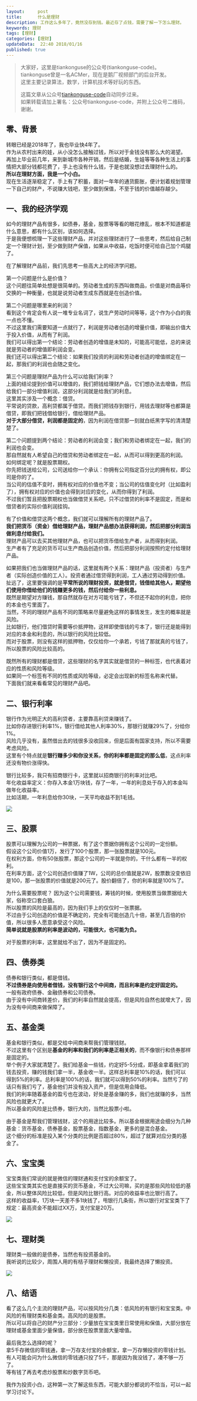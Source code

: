 ```yaml
---   
layout:     post  
title:      什么是理财  
description: 工作这么多年了，竟然没存到钱。最近存了点钱，需要了解一下怎么理财。    
keywords: 理财  
tags: [理财]  
categories: [理财]  
updateData:  22:40 2018/01/16
published: true  
---  
```

  
  
>   
> 大家好，这里是tiankonguse的公众号(tiankonguse-code)。    
> tiankonguse曾是一名ACMer，现在是鹅厂视频部门的后台开发。    
> 这里主要记录算法，数学，计算机技术等好玩的东西。   
>      
> 这篇文章从公众号[tiankonguse-code](https://mp.weixin.qq.com/s/XD3ZL6cUSDh4UCrC8eMoLw)自动同步过来。    
> 如果转载请加上署名：公众号tiankonguse-code，并附上公众号二维码，谢谢。  
>   
>    
  

## 零、背景 


转眼已经是2018年了，我也毕业快4年了。  
作为从农村出来的娃，从小没怎么接触过钱，所以对于金钱没有那么大的渴望。  
再加上毕业前几年，来到新城市各种开销，然后是结婚，生娃等等各种生活上的事情把大部分钱都花费了，手上也没有什么钱，于是也就没想过去理财什么的。  
**所以在理财方面，我是一个小白。**  
现在生活逐渐稳定了，手上有了积蓄，面对一年年的通货膨胀，便计划着规划管理一下自己的财产，不说赚大钱吧，至少做到保值，不至于钱的价值越存越少。    




## 一、我的经济学观


如今的理财产品有很多，如债券，基金，股票等等看的眼花缭乱，根本不知道都是什么意思，都有什么区别，该如何选择。  
于是我便想梳理一下这些理财产品，并对这些理财进行了一些思考，然后给自己制定一个理财计划，至少做到财产保值，如果从中收益，吃饭时便可给自己加个鸡腿了。  


在了解理财产品前，我们先思考一些高大上的经济学问题。  

第一个问题是什么是价值？  
这个问题往简单处想是很简单的。劳动者生成的东西叫做商品，价值是对商品等价交换的一种衡量，也就是说劳动者生成东西就是在创造价值。  

 
第二个问题是哪里来的利润？  
看到这个肯定会有人说一堆专业名词了，说生产劳动时间等等，这个作为小白的我一点也不懂。  
不过这里我们需要知道一点就行了，利润是劳动者创造的增量价值，即输出价值大于投入价值，从而有了利润。  
我们可以得出第一个结论：劳动者创造的增值是未知的，可能高可能低，总的来说就是劳动者的增值即利润会变。  
我们还可以得出第二个结论：如果我们投资的利润和劳动者创造的增值绑定在一起，那我们的利润也会随之变化。  


第三个问题是理财产品为什么可以给我们利率？      
上面的结论提到价值可以增值的，我们把钱给理财产品，它们想办法去增值，然后给我们一部分增值利润，这部分利润就是给我们的利息。    
这里其实涉及一个概念：借贷。   
平常说的贷款，高利贷都属于借贷。而我们把钱存到银行，用钱去理财等也都算是借贷，即我们把钱借给银行，借给理财产品。    
**对于大部分借贷，利润都是固定的**，因为利润在借贷那一刻就白纸黑字写的清清楚楚了。  


第二个问题提到两个结论：劳动者的利润会变；我们和劳动者绑定在一起，我们的利润也会变。  
那自然就有人希望自己的借贷和劳动者绑定在一起，从而可以得到更高的利润。     
如何绑定呢？就是股票期权。  
你先把钱送给公司，公司送给你一个承认：你拥有公司指定百分比的拥有权，即公司是你的了。  
当公司的估值不变时，拥有权对应的价值也不变；当公司的估值变化时（比如盈利了），拥有权对应的价值也会得到对应的变化，从而你得到了利润。  
不过我们暂且把股票期权也当做借贷关系吧，只不过借贷的利率不是固定，而是和借贷者的实际价值利润挂钩。  


有了价值和借贷这两个概念，我们就可以理解所有的理财产品了。  
**我们把货币（资金）借给理财产品，理财产品想办法获得利润，然后把部分利润当做利息付给我们。**  
理财产品可以去买其他理财产品，也可以把货币借给生产者，从而得到利润。    
生产者有了充足的货币可以生产商品创造价值，然后把部分利润按照约定付给理财产品。    


如果把我们也当做理财产品的话，这里就有两个关系：理财产品（投资者）与生产者（实际创造价值的工人）。投资者通过借贷得到利润，工人通过劳动得到价值。    
扯远了，这里要强调的是**平常所说的理财投资，就是借贷，钱借给其他人，期望他们使用你借给他们的钱赚更多的钱，然后付给你一些利息。**    
既然是期望对方赚钱，那自然就存在对方可能亏钱了，不但还不起你的利息，把你的本金也亏里面了。  
当然，不同的理财产品有不同的策略来尽量避免这样的事情发生，发生的概率就是风险。    
比如银行，他们借贷时需要等价抵押物，这样即使借钱的亏本了，银行还是能得到对应的本金和利息的，所以银行的风险比较低。  
而对于股票，则没有这样的抵押物，仅仅给你一个承若，亏钱了那就真的亏钱了，所以股票的风险比较高的。  


既然所有的理财都是借贷，这些理财的名字其实就是借贷的一种标签，也代表着对应的性质和风险等级。  
如果同一个标签有不同的性质或风险等级，必定会出现新的标签名称来代替。  
下面我们就来看看常见的理财产品吧。    


## 二、银行利率

银行作为光明正大的高利贷者，主要靠高利贷来赚钱了。  
比如你存进银行利率1%，银行借给其他人利率30%，那银行就赚29%了，分给你1%。  
风险几乎没有，虽然借出去的钱很多没收回来，但是后面有国家支持，所以不需要考虑风险。  
这里有个特点就是**银行赚多少和你没关系，你的利率都是固定的那么低**，这点利率还没有物价涨得快。  


银行比较多，我只有招商银行卡，这里就以招商银行的利率对比吧。  
年化收益率定义：你存入本金1万块钱，存了一年，一年的利息处于存入的本金叫做年化收益率。  
比如活期，一年利息给你30块，一天平均收益不到1毛钱。  

![](/images/2018/01/money_bank.png)

## 三、股票

股票可以理解为公司的一种票据，有了这个票据你拥有这个公司的一定份额。  
假设这个公司价值1万，发行了100个股票，那一张股票就是100元。  
在权利方面，你有50张股票，那这个公司的一半就是你的，干什么都有一半的权利。   
在利率方面，这个公司创造价值赚了1W，公司的总价值就是2W，股票数没变依旧是100，那一张股票的价值就是200元了。股价翻倍了，你的利率就是100%了。    


为什么需要股票呢？ 因为这个公司需要钱，筹钱的时候，使用股票当做票据给大家，俗称空口套白狼。  
所以股票的风险是最高的，因为我们手上的仅仅时一张票据。  
不过由于公司创造的价值是不确定的，完全有可能创造几十倍，甚至几百倍的价值，所以很多人愿意承受这个风险。  
**简单说就是股票的利率是波动的，可能很大，也可能为负。**    


对于股票的利率，这里就给不出了，因为不是固定的。    

## 四、债券类

债券和银行类似，都是借钱。    
**不过债券是向使用者借钱，没有银行这个中间商，而且利率是约定好固定的。**  
一般有政府债券、金融债券和公司债券。  
由于没有中间商转差价，我们的利率自然就会提高，但是风险自然也就增大了，因为没有中间商来做保障了。  


## 五、基金类

基金和银行类似，都是交给中间商来帮我们管理钱财。  
不过这里有个区别是**基金的利率和我们的利率是正相关的**，而不像银行和债券那样是固定的。  
举个例子大家就清楚了。我们给基金一些钱，约定好5-5分成，即基金拿着我们的钱去投资，赚的钱我们拿一半，基金收一半。这样总利率是10%的话，我们可以得到5%的利率。总利率是100%的话，我们就可以得到50%的利率。当然亏了的话只有我们亏了，基金他们并没有投入资产，但是信用会降低。  
我们的利率随着基金的盈亏也在波动，好处是基金赚的多，我们也就赚的多，当然风险也就更大了。  
所以基金的风险是比债券，银行大的，当然比股票小啦。    


由于基金是帮我们管理钱财，这个的用途比较多。所以基金根据用途会细分为几种基金：货币基金，债券基金，股票基金，指数基金，更多的是混合基金。  
这个细分的标准是投入某个分类的比例是否超过80%，超过了就算对应分类的基金了。    


## 六、宝宝类

宝宝类我们常说的就是微信的理财通和支付宝的余额宝了。    
这些宝宝类其实也是直接买的货币基金，不过大公司嘛，买的是那些风险较低的基金，所以整体风险比较低，但是风险比银行高。对应的收益率也比银行高了。  
这样的收益率，1万块一天差不多1块钱了，甩银行几条街，所以银行对宝宝类下了规定：最高资金不能超过XX万，支付宝是20万。  


![](/images/2018/01/money_baobao.png)



## 七、理财类

理财类一般做的是债券，当然也有投资基金的。  
我听说的比较少，周围人用的有桔子理财和懒投资，我最终选择了懒投资。  


![](/images/2018/01/money_manage.png)  



## 八、结语  


看了这么几个主流的理财产品，可以按风险分几类：低风险的有银行和宝宝类。中风险的有理财类和基金类。高风险的是股票。  
所以可以将自己的财产分三部分：少量放在宝宝类里日常使用和保值，大部分放在理财或基金里面少量保值，部分放在股票里面大量增值。  


最后我怎么选择的呢？  
拿5千存微信的零钱通，拿一万存支付宝的余额宝，拿一万存懒投资的零钱计划。  
有人可能会问为什么微信的零钱通只投了5千，那是因为我没钱了，凑不够一万了。    
等有钱了再去考虑炒股票和炒数字货币吧。  


我作为投资小白，这种第一次了解这些东西，可能大部分都说的不恰当，可以一起学习讨论下。  

  
